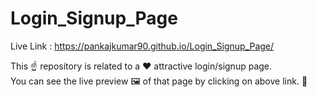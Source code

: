 # Login_Signup_Page

Live Link : https://pankajkumar90.github.io/Login_Signup_Page/

This ☝️ repository is related to a ❤️ attractive login/signup page.<br>
You can see the live preview 🖼️ of that page by clicking on above link. 🔗
